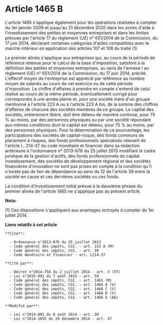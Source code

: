 # Article 1465 B

L'article 1465 s'applique également pour les opérations réalisées à compter du 1er janvier 2009 et jusqu'au 31 décembre 2020
dans les zones d'aide à l'investissement des petites et moyennes entreprises et dans les limites prévues par l'article 17 du
règlement (UE) n° 651/2014 de la Commission, du 17 juin 2014, déclarant certaines catégories d'aides compatibles avec le
marché intérieur en application des articles 107 et 108 du traité (1).

Le premier alinéa s'applique aux entreprises qui, au cours de la période de référence retenue pour le calcul de la base
d'imposition, satisfont à la définition des petites et moyennes entreprises, au sens de l'annexe I au règlement (UE) n°
651/2014 de la Commission, du 17 juin 2014, précité. L'effectif moyen de l'entreprise est apprécié par référence au nombre
moyen de salariés au cours de cet exercice ou de cette période d'imposition. Le chiffre d'affaires à prendre en compte
s'entend de celui réalisé au cours de la même période, éventuellement corrigé pour correspondre à une année pleine et, pour
une société mère d'un groupe mentionné à l'article 223 A ou à l'article 223 A bis, de la somme des chiffres d'affaires de
chacune des sociétés membres de ce groupe. Le capital des sociétés, entièrement libéré, doit être détenu de manière continue,
pour 75 % au moins, par des personnes physiques ou par une société répondant aux mêmes conditions dont le capital est détenu,
pour 75 % au moins, par des personnes physiques. Pour la détermination de ce pourcentage, les participations des sociétés de
capital-risque, des fonds communs de placement à risques, des fonds professionnels spécialisés relevant de l'article L.
214-37 du code monétaire et financier dans sa rédaction antérieure à l'ordonnance n° 2013-676 du 25 juillet 2013 modifiant le
cadre juridique de la gestion d'actifs, des fonds professionnels de capital investissement, des sociétés de développement
régional et des sociétés financières d'innovation ne sont pas prises en compte à la condition qu'il n'existe pas de lien de
dépendance au sens du 12 de l'article 39 entre la société en cause et ces dernières sociétés ou ces fonds.

La condition d'investissement initial prévue à la deuxième phrase du premier alinéa de l'article 1465 ne s'applique pas au
présent article.

**Nota:**

(1) Ces dispositions s'appliquent aux avantages octroyés à compter du 1er juillet 2014.

**Liens relatifs à cet article**

	**Cite**:

	  - Ordonnance n°2013-676 du 25 juillet 2013
	  - Code général des impôts, CGI. - art. 223 A (M)
	  - Code général des impôts, CGI. - art. 39
	  - Code monétaire et financier - art. L214-37

	**Cité par**:

	  - Décret n°2014-758 du 2 juillet 2014 - art. 3 (VT)
	  - Loi n°2015-991 du 7 août 2015 - art. 59
	  - Code général des impôts, CGI. - art. 1465 (M)
	  - Code général des impôts, CGI. - art. 1466 A (V)
	  - Code général des impôts, CGI. - art. 1466 C (V)
	  - Code général des impôts, CGI. - art. 1466 D (V)
	  - Code général des impôts, CGI. - art. 1466 E (Ab)

	**Modifié par**:

	  - Loi n°2014-891 du 8 août 2014 - art. 20
	  - Loi n°2014-1655 du 29 décembre 2014 - art. 47
